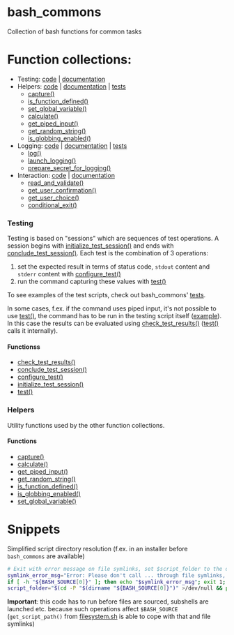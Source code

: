# bash_commons
Collection of bash functions for common tasks

# Function collections:
- Testing: [code](testing.sh) | [documentation](testing.md)
- Helpers: [code](helpers.sh) | [documentation](helpers.md) | [tests](tests/helpers.sh)
	- [capture()](helpers.md#capture)
	- [is_function_defined()](helpers.md#is_function_defined)
	- [set_global_variable()](helpers.md#set_global_variable)
	- [calculate()](helpers.md#calculate)
	- [get_piped_input()](helpers.md#get_piped_input)
	- [get_random_string()](helpers.md#get_random_string)
	- [is_globbing_enabled()](helpers.md#is_globbing_enabled)
- Logging: [code](logging.sh) | [documentation](logging.md) | [tests](tests/logging.sh)
	- [log()](logging.md#log)
	- [launch_logging()](logging.md#launch_logging)
	- [prepare_secret_for_logging()](logging.md#prepare_secret_for_logging)
- Interaction: [code](interaction.sh) | [documentation](interaction.md)
	- [read_and_validate()](interaction.md#read_and_validate)
	- [get_user_confirmation()](interaction.md#get_user_confirmation)
	- [get_user_choice()](interaction.md#get_user_choice)
	- [conditional_exit()](interaction.md#conditional_exit)

### Testing
Testing is based on "sessions" which are sequences of test operations. A session begins with [initialize_test_session()](testing.md#initialize_test_session)
and ends with [conclude_test_session()](testing.md#conclude_test_session). Each test is the combination of 3 operations:

1. set the expected result in terms of status code, `stdout` content and `stderr` content with [configure_test()](testing.md#configure_test)
2. run the command capturing these values with [test()](testing.md#test)

To see examples of the test scripts, check out bash_commons' [tests](tests).

In some cases, f.ex. if the command uses piped input, it's not possible to use [test()](testing.md#test), the command has to be run in the testing script 
itself ([example](tests/helpers.sh#L81)). In this case the results can be evaluated using [check_test_results()](testing.md#check_test_results)
([test()](testing.md#test) calls it internally). 

#### Functionss
- [check_test_results()](testing.md#check_test_results)
- [conclude_test_session()](testing.md#conclude_test_session)
- [configure_test()](testing.md#configure_test)
- [initialize_test_session()](testing.md#initialize_test_session)
- [test()](testing.md#test)

### Helpers
Utility functions used by the other function collections. 

#### Functions
- [capture()](helpers.md#capture)
- [calculate()](helpers.md#calculate)
- [get_piped_input()](helpers.md#get_piped_input)
- [get_random_string()](helpers.md#get_random_string)
- [is_function_defined()](helpers.md#is_function_defined)
- [is_globbing_enabled()](helpers.md#is_globbing_enabled)
- [set_global_variable()](helpers.md#set_global_variable)

# Snippets

Simplified script directory resolution (f.ex. in an installer before `bash_commons` are available)
```bash
# Exit with error message on file symlinks, set $script_folder to the directory in which the script is located (folder symlinks resolved)
symlink_error_msg="Error: Please don't call ... through file symlinks, this confuses the script about its own location. Call it directly. Aborting..."
if [ -h "${BASH_SOURCE[0]}" ]; then echo "$symlink_error_msg"; exit 1; fi
script_folder="$(cd -P "$(dirname "${BASH_SOURCE[0]}")" >/dev/null && pwd)"
```
**Important**: this code has to run before files are sourced, subshells are launched etc. because such operations affect `$BASH_SOURCE` (`get_script_path()` 
               from [filesystem.sh](filesystem.sh) is able to cope with that and file symlinks)
